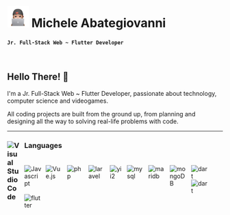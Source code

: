 # <img src="my-sticker.png" width="50"> Michele Abategiovanni

**`Jr. Full-Stack Web ~ Flutter Developer`**
                                                                        
<br>

<h2>Hello There!  👋</h2> 
<p> I'm a Jr. Full-Stack Web ~ Flutter Developer, passionate about technology, computer science and videogames.</p>
<p>All coding projects are built from the ground up, from planning and designing all the way to solving real-life problems with code.</p>
 
<hr>

### <img alt="Visual Studio Code" src="https://cdn.jsdelivr.net/gh/devicons/devicon/icons/devicon/devicon-original.svg" style="max-width: 100%; padding-right: 10px;" width="30px" align="left"> Languages <br><br>

<img alt="Javascript" src="https://cdn.jsdelivr.net/gh/devicons/devicon/icons/javascript/javascript-plain.svg" style="max-width: 100%; padding-right: 10px;" width="40" align="left">

<img alt="Vue.js" src="https://cdn.jsdelivr.net/gh/devicons/devicon/icons/vuejs/vuejs-original.svg" style="max-width: 100%; padding-right: 10px;" width="40px" align="left">

<img alt="php" src="https://static-00.iconduck.com/assets.00/php-icon-2048x2048-79jhb719.png" style="max-width: 100%; padding-right: 10px;" width="40px" align="left">

<img alt="laravel" src="https://softwareinfosys.com/wp-content/uploads/2023/10/laravel-logo.webp" style="max-width: 100%; padding-right: 10px; " width="40px" align="left">

<img alt="yii2" src="https://www.yiiframework.com/image/design/logo/yii3_sign.png" style="max-width: 100%; padding-right: 10px; " width="30px" align="left">

<img alt="mysql" src="https://cdn.iconscout.com/icon/free/png-256/free-mysql-21-1174941.png" style="max-width: 100%; padding-right: 10px; " width="40px" align="left">

<img alt="maridb" src="https://spintopventures.com/wp-content/uploads/2015/03/mariadb_2@2x.png" style="max-width: 100%; padding-right: 10px; " width="40px" align="left">

<img alt="mongoDB" src="https://www.svgrepo.com/show/331488/mongodb.svg" style="max-width: 100%; padding-right: 10px; " width="40px" align="left">

<img alt="dart" src="https://uxwing.com/wp-content/themes/uxwing/download/brands-and-social-media/dart-programming-language-icon.png" style="max-width: 100%; padding-right: 10px; " width="40px" align="left">

<img alt="dart" src="https://img.icons8.com/?size=100&id=87330&format=png&color=000000" style="max-width: 100%; padding-right: 10px; " width="40px" align="left">

<img alt="flutter" src="https://static-00.iconduck.com/assets.00/flutter-icon-1651x2048-ojswpayr.png" style="max-width: 100%; padding-right: 10px; " width="40px" align="left">
